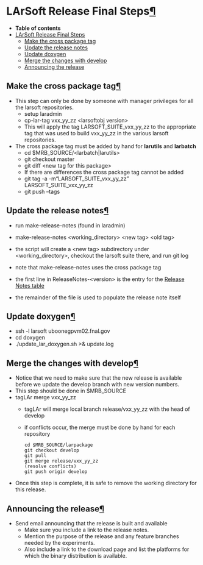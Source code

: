 LArSoft Release Final Steps[¶](#LArSoft-Release-Final-Steps)
============================================================

-   **Table of contents**
-   [LArSoft Release Final Steps](#LArSoft-Release-Final-Steps)
    -   [Make the cross package tag](#Make-the-cross-package-tag)
    -   [Update the release notes](#Update-the-release-notes)
    -   [Update doxygen](#Update-doxygen)
    -   [Merge the changes with develop](#Merge-the-changes-with-develop)
    -   [Announcing the release](#Announcing-the-release)


Make the cross package tag[¶](#Make-the-cross-package-tag)
----------------------------------------------------------

-   This step can only be done by someone with manager privileges for all the larsoft repositories.
    -   setup laradmin
    -   cp-lar-tag vxx\_yy\_zz \<larsoftobj version\>
    -   This will apply the tag LARSOFT\_SUITE\_vxx\_yy\_zz to the appropriate tag that was used to build vxx\_yy\_zz in the various larsoft repositories.
-   The cross package tag must be added by hand for **larutils** and **larbatch**
    -   cd \$MRB\_SOURCE/\<larbatch|larutils\>
    -   git checkout master
    -   git diff \<new tag for this package\>
    -   If there are differences the cross package tag cannot be added
    -   git tag -a -m“LARSOFT\_SUITE\_vxx\_yy\_zz” LARSOFT\_SUITE\_vxx\_yy\_zz
    -   git push –tags


Update the release notes[¶](#Update-the-release-notes)
------------------------------------------------------

-   run make-release-notes (found in laradmin)

-   make-release-notes \<working\_directory\> \<new tag\> \<old tag\>

-   the script will create a \<new tag\> subdirectory under \<working\_directory\>, checkout the larsoft suite there, and run git log
-   note that make-release-notes uses the cross package tag

-   the first line in ReleaseNotes-\<version\> is the entry for the [Release Notes table](LArSoft_release_list)
-   the remainder of the file is used to populate the release note itself


Update doxygen[¶](#Update-doxygen)
----------------------------------

-   ssh -l larsoft uboonegpvm02.fnal.gov
-   cd doxygen
-   ./update\_lar\_doxygen.sh \>& update.log


Merge the changes with develop[¶](#Merge-the-changes-with-develop)
------------------------------------------------------------------

-   Notice that we need to make sure that the new release is available before we update the develop branch with new version numbers.
-   This step should be done in \$MRB\_SOURCE
-   tagLAr merge vxx\_yy\_zz
    -   tagLAr will merge local branch release/vxx\_yy\_zz with the head of develop
    -   if conflicts occur, the merge must be done by hand for each repository


            cd $MRB_SOURCE/larpackage
            git checkout develop
            git pull
            git merge release/vxx_yy_zz
            (resolve conflicts)
            git push origin develop

-   Once this step is complete, it is safe to remove the working directory for this release.


Announcing the release[¶](#Announcing-the-release)
--------------------------------------------------

-   Send email announcing that the release is built and available
    -   Make sure you include a link to the release notes.
    -   Mention the purpose of the release and any feature branches needed by the experiments.
    -   Also include a link to the download page and list the platforms for which the binary distribution is available.
